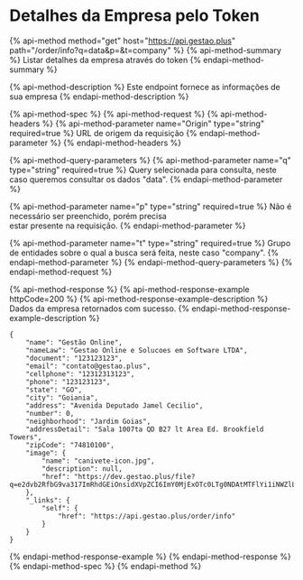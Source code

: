 # Detalhes da Empresa pelo Token

{% api-method method="get" host="https://api.gestao.plus" path="/order/info?q=data&p=&t=company" %}
{% api-method-summary %}
Listar detalhes da empresa através do token
{% endapi-method-summary %}

{% api-method-description %}
Este endpoint fornece as informações de sua empresa
{% endapi-method-description %}

{% api-method-spec %}
{% api-method-request %}
{% api-method-headers %}
{% api-method-parameter name="Origin" type="string" required=true %}
URL de origem da requisição
{% endapi-method-parameter %}
{% endapi-method-headers %}

{% api-method-query-parameters %}
{% api-method-parameter name="q" type="string" required=true %}
Query selecionada para consulta, neste caso queremos consultar os dados "data".
{% endapi-method-parameter %}

{% api-method-parameter name="p" type="string" required=true %}
Não é necessário ser preenchido, porém precisa  
estar presente na requisição.
{% endapi-method-parameter %}

{% api-method-parameter name="t" type="string" required=true %}
Grupo de entidades sobre o qual a busca será feita, neste caso "company".
{% endapi-method-parameter %}
{% endapi-method-query-parameters %}
{% endapi-method-request %}

{% api-method-response %}
{% api-method-response-example httpCode=200 %}
{% api-method-response-example-description %}
Dados da empresa retornados com sucesso.
{% endapi-method-response-example-description %}

```text
{
    "name": "Gestão Online",
    "nameLaw": "Gestao Online e Solucoes em Software LTDA",
    "document": "123123123",
    "email": "contato@gestao.plus",
    "cellphone": "12312313123",
    "phone": "123123123",
    "state": "GO",
    "city": "Goiania",
    "address": "Avenida Deputado Jamel Cecilio",
    "number": 0,
    "neighborhood": "Jardim Goias",
    "addressDetail": "Sala 1007ta QD B27 lt Area Ed. Brookfield Towers",
    "zipCode": "74810100",
    "image": {
        "name": "canivete-icon.jpg",
        "description": null,
        "href": "https://dev.gestao.plus/file?q=e2dvb2RfbG9va317ImRhdGEiOnsidXVpZCI6ImY0MjExOTc0LTg0NDAtMTFlYi1iNWZlLTAyNDJhYzExMDAwMyJ9LCJobWFjIjoiZTBjZGNkYTMwOWYxNzIwOTYxZjY1ZGI4MTg3MDBmNWRiYTM1YmNiYjdkYTA4MzFiNmUwOTE4MzlhNjk2ODI4ZSIsIm5vbmNlIjoiNTEyNDE2MjIwNjQ5NDUifQ=="
    },
    "_links": {
        "self": {
            "href": "https://api.gestao.plus/order/info"
        }
    }
}
```
{% endapi-method-response-example %}
{% endapi-method-response %}
{% endapi-method-spec %}
{% endapi-method %}

